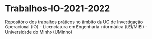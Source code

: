# Trabalhos-IO-2021-2022
Repositório dos trabalhos práticos no âmbito da UC de Investigação Operacional (IO) - Licenciatura em Engenharia Informática (LEI/MIEI) - Universidade do Minho (UMinho)
